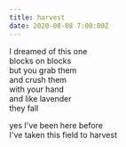 ```yaml
---
title: harvest
date: 2020-08-08 7:00:00Z
---
```


I dreamed of this one  
blocks on blocks  
but you grab them  
and crush them  
with your hand  
and like lavender  
they fall  

yes I've been here before  
I've taken this field to harvest  